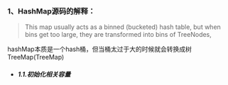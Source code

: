 ### 1、HashMap源码的解释：

> This map usually acts as a binned (bucketed) hash table, but when bins get too large, they are transformed into bins of TreeNodes,

hashMap本质是一个hash桶，但当桶太过于大的时候就会转换成树TreeMap(TreeMap)

- ##### 1.1.初始化相关容量

```java

```

